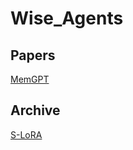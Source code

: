 # Wise_Agents

## Papers

[MemGPT](https://arxiv.org/abs/2310.08560)

## Archive

[S-LoRA](https://arxiv.org/abs/2311.03285v2)
